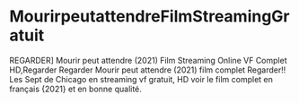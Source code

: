 # MourirpeutattendreFilmStreamingGratuit
REGARDER] Mourir peut attendre (2021) Film Streaming Online VF Complet HD,Regarder Regarder Mourir peut attendre (2021) film complet Regarder!! Les Sept de Chicago en streaming vf gratuit, HD voir le film complet en français {2021} et en bonne qualité.
